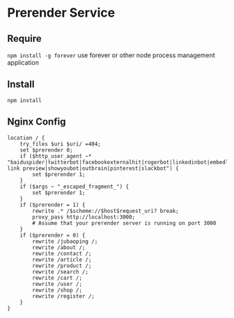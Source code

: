 # Prerender Service
## Require
`npm install -g forever` use forever or other node process management application
## Install
`npm install`
## Nginx Config
```
location / {
    try_files $uri $uri/ =404;
    set $prerender 0;
    if ($http_user_agent ~* "baiduspider|twitterbot|facebookexternalhit|rogerbot|linkedinbot|embedly|quora link preview|showyoubot|outbrain|pinterest|slackbot") {
        set $prerender 1;
    }
    if ($args ~ "_escaped_fragment_") {
        set $prerender 1;
    }
    if ($prerender = 1) {
        rewrite .* /$scheme://$host$request_uri? break;
        proxy_pass http://localhost:3000;
        # Assume that your prerender server is running on port 3000
    }
    if ($prerender = 0) {
        rewrite /jubaoping /;
        rewrite /about /;
        rewrite /contact /;
        rewrite /article /;
        rewrite /product /;
        rewrite /search /;
        rewrite /cart /;
        rewrite /user /;
        rewrite /shop /;
        rewrite /register /;
    }
}
```

